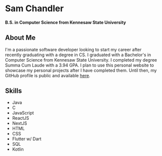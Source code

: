 # Sam Chandler
#### B.S. in Computer Science from Kennesaw State University

## About Me
I'm a passionate software developer looking to start my career after recently graduating with a degree in CS.
I graduated with a Bachelor's in Computer Science from Kennesaw State University. I completed my degree Summa Cum Laude with a 3.94 GPA.
I plan to use this personal website to showcase my personal projects after I have completed them. Until then, my GitHub profile is public and available [here](github.com/scchandler).

## Skills
- Java
- C
- JavaScript
- ReactJS
- NextJS
- HTML
- CSS
- Flutter w/ Dart
- SQL
- Kotlin
